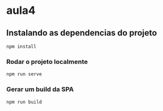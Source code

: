 # aula4

## Instalando as dependencias do projeto
```
npm install
```

### Rodar o projeto localmente
```
npm run serve
```

### Gerar um build da SPA
```
npm run build
```
